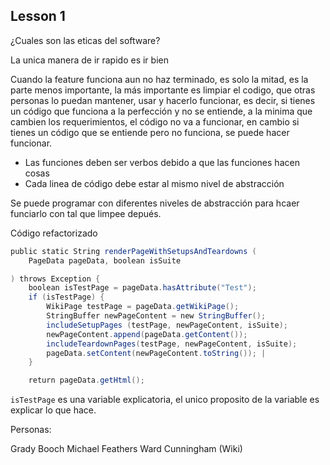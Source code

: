 ## Lesson 1

¿Cuales son las eticas del software?

La unica manera de ir rapido es ir bien

Cuando la feature funciona aun no haz terminado, es solo la mitad, es la parte menos importante, la más importante es limpiar el codigo, que otras personas lo puedan mantener, usar y hacerlo funcionar, es decir,
si tienes un código que funciona a la perfección y no se entiende, a la minima que cambien los requerimientos, el código no va a funcionar, en cambio si tienes un código que se entiende pero no funciona, se puede hacer funcionar. 

- Las funciones deben ser verbos debido a que las funciones hacen cosas
- Cada linea de código debe estar al mismo nivel de abstracción

Se puede programar con diferentes niveles de abstracción para hcaer funciarlo  con tal que limpee depués.

Código refactorizado

```java
public static String renderPageWithSetupsAndTeardowns (
	PageData pageData, boolean isSuite

) throws Exception {
	boolean isTestPage = pageData.hasAttribute("Test");	
	if (isTestPage) {
		WikiPage testPage = pageData.getWikiPage();
		StringBuffer newPageContent = new StringBuffer();
		includeSetupPages (testPage, newPageContent, isSuite);
		newPageContent.append(pageData.getContent());
		includeTeardownPages(testPage, newPageContent, isSuite);
		pageData.setContent(newPageContent.toString()); |
	}

	return pageData.getHtml();
```

`isTestPage` es una variable explicatoria, el unico proposito de la variable es explicar lo que hace.

Personas:

Grady Booch
Michael Feathers
Ward Cunningham (Wiki)


